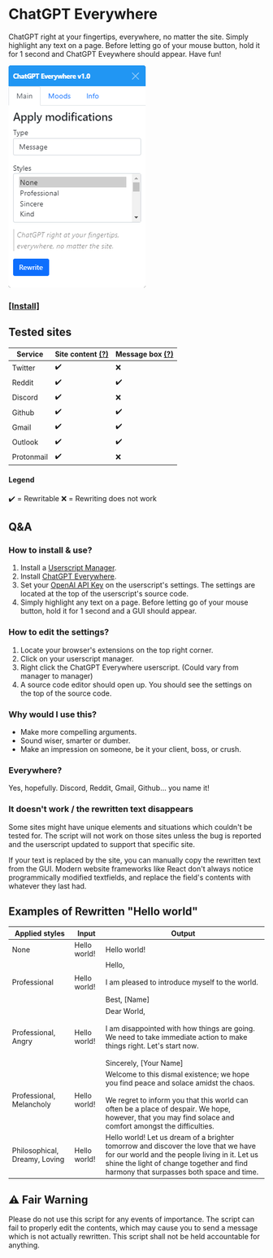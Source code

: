 # ChatGPT Everywhere

ChatGPT right at your fingertips, everywhere, no matter the site. Simply highlight any text on a page. Before letting go of your mouse button, hold it for 1 second and ChatGPT Eveywhere should appear. Have fun!

![](content/ui.png)

### [[Install]](https://github.com/Hakorr/Userscripts/raw/main/OpenAI.com/ChatGPTEverywhere/chatgpteverywhere.user.js)

## Tested sites

| Service       | Site content [(?)](## "Any text on the page") | Message box [(?)](## "Textboxes you can write to") |
|-------------|--------------|-------------|
| Twitter | ✔️ | ❌ |
| Reddit | ✔️ | ✔️ |
| Discord | ✔️ | ❌ |
| Github  | ✔️ | ✔️ |
| Gmail  | ✔️ | ✔️ |
| Outlook  | ✔️ | ✔️ |
| Protonmail  | ✔️ | ❌ |

#### Legend

✔️ = Rewritable
❌ = Rewriting does not work

## Q&A

### How to install & use?

1. Install a [Userscript Manager](https://violentmonkey.github.io/).
2. Install [ChatGPT Everywhere](https://github.com/Hakorr/Userscripts/raw/main/OpenAI.com/ChatGPTEverywhere/chatgpteverywhere.user.js).
4. Set your [OpenAI API Key](https://beta.openai.com/account/api-keys) on the userscript's settings. The settings are located at the top of the userscript's source code.
5. Simply highlight any text on a page. Before letting go of your mouse button, hold it for 1 second and a GUI should appear.

### How to edit the settings?

1. Locate your browser's extensions on the top right corner.
2. Click on your userscript manager.
3. Right click the ChatGPT Everywhere userscript. (Could vary from manager to manager)
4. A source code editor should open up. You should see the settings on the top of the source code.

### Why would I use this?

- Make more compelling arguments.
- Sound wiser, smarter or dumber.
- Make an impression on someone, be it your client, boss, or crush.

### Everywhere?

Yes, hopefully. Discord, Reddit, Gmail, Github... you name it!

### It doesn't work / the rewritten text disappears

Some sites might have unique elements and situations which couldn't be tested for. The script will not work on those sites unless the bug is reported and the userscript updated to support that specific site.

If your text is replaced by the site, you can manually copy the rewritten text from the GUI. Modern website frameworks like React don't always notice programmically modified textfields, and replace the field's contents with whatever they last had.

## Examples of Rewritten "Hello world"

| Applied styles                | Input        | Output                                                                                                                                                                                                                                           |
|-------------------------------|--------------|--------------------------------------------------------------------------------------------------------------------------------------------------------------------------------------------------------------------------------------------------|
| None                          | Hello world! | Hello world!                                                                                                                                                                                                                                     |
| Professional                  | Hello world! | Hello,<br><br>I am pleased to introduce myself to the world.<br><br>Best,  [Name]                                                                                                                                                                          |
| Professional, Angry           | Hello world! | Dear World,<br><br>I am disappointed with how things are going. We need to take immediate action to make things right. Let's start now.<br><br>Sincerely, [Your Name]                                                                                        |
| Professional, Melancholy      | Hello world! | Welcome to this dismal existence; we hope you find peace and solace amidst the chaos.<br><br>We regret to inform you that this world can often be a place of despair. We hope, however, that you may find solace and comfort amongst the difficulties. |
| Philosophical, Dreamy, Loving | Hello world! | Hello world! Let us dream of a brighter tomorrow and discover the love that we have for our world and the people living in it. Let us shine the light of change together and find harmony that surpasses both space and time.                    |

## ⚠️ Fair Warning

Please do not use this script for any events of importance. The script can fail to properly edit the contents, which may cause you to send a message which is not actually rewritten. This script shall not be held accountable for anything.
